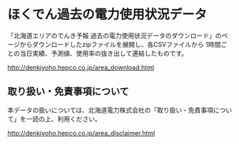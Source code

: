 # ほくでん過去の電力使用状況データ

「北海道エリアのでんき予報 過去の電力使用状況データのダウンロード」のページからダウンロードしたzipファイルを展開し、各CSVファイルから
1時間ごとの当日実績、予測値、使用率の抜き出して連結したものです。

http://denkiyoho.hepco.co.jp/area_download.html

## 取り扱い・免責事項について

本データの扱いについては、北海道電力株式会社の「取り扱い・免責事項について」を一読の上、利用ください。

http://denkiyoho.hepco.co.jp/area_disclaimer.html
